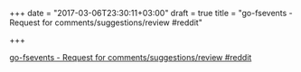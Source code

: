 +++
date = "2017-03-06T23:30:11+03:00"
draft = true
title = "go-fsevents - Request for comments/suggestions/review  #reddit"

+++

<p><a href="https://t.co/E3cUaOf4qe">go-fsevents - Request for comments/suggestions/review  #reddit</a></p>
